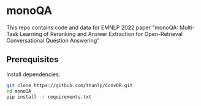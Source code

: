 # monoQA
This repo contains code and data for EMNLP 2022 paper "monoQA: Multi-Task Learning of Reranking and Answer Extraction for Open-Retrieval Conversational Question Answering"
## Prerequisites

Install dependencies:

```bash
git clone https://github.com/thunlp/ConvDR.git
cd monoQA
pip install -r requirements.txt
```
